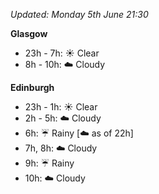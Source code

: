 *Updated: Monday 5th June 21:30*

**Glasgow**

* 23h - 7h: :sunny: Clear
* 8h - 10h: :cloud: Cloudy

**Edinburgh**

* 23h - 1h: :sunny: Clear
* 2h - 5h: :cloud: Cloudy
* 6h: :umbrella: Rainy [:cloud: as of 22h]
* 7h, 8h: :cloud: Cloudy
* 9h: :umbrella: Rainy
* 10h: :cloud: Cloudy
